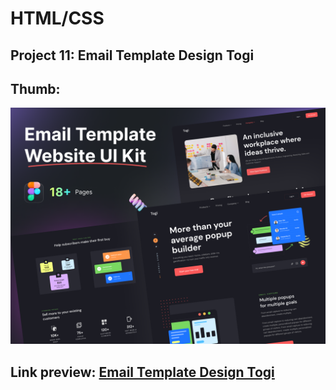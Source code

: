 # HTML/CSS

## Project 11: Email Template Design Togi

## Thumb:

<img src='./src/assets/images/thumb.png' />

## Link preview: [Email Template Design Togi](https://777hanh777hanh.github.io/project-11-Email-template-design-Togi)
